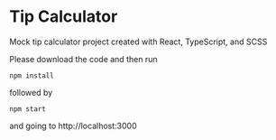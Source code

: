 # Tip Calculator

Mock tip calculator project created with React, TypeScript, and SCSS

Please download the code and then run

`npm install`

followed by

`npm start`

and going to
http://localhost:3000
